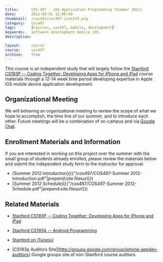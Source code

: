 ```yaml
---
title: 		COS 497 - iOS Application Programming (Summer 2012)
date: 		2012-05-01 12:00:00
thumbnail: 	/cos497/cos497-icon115.png
category: 	cos497
tags: 		[courses, cos497, mobile, development]
keywords: 	software development mobile iOS
description:

layout:		course
course: 	cos497
archive: 	true
---
```

This course is an independent study that will largely follow the
[Stanford CS193P -- Coding Together: Developing Apps for iPhone and
iPad][cs193p] course materials through a 12-14 week time period
developing expertise in Apple iOS mobile device application development.


##  Organizational Meeting
We will behaving an organizational meeting to review the scope of what
we hope to accomplish, the time line of our summer, and to introduce
each other. Future meetings will be a combination of on-campus and via
[Google Chat][gtalk].

## Enrollment Materials and Information
If you are interested in working on this project over the summer with
the small group of students already enrolled, please review the
materials below and submit the independent study form to the instructor
for approval.

* [Summer 2012 Introduction]({{"/cos497/COS497-Summer 2012-Introduction.pdf"|prepend:site.filesurl}})
* [Summer 2012 Schedule]({{"/cos497/COS497-Summer 2012-Schedule.pdf"|prepend:site.filesurl}})

## Related Materials

* [Stanford CS193P -- Coding Together: Developing Apps for iPhone and iPad][cs193p]
* [Stanford CS193A -- Android Programming][cs193a]
* [Stanford on iTunesU](http://itunes.stanford.edu/)
* [CS193p Auditors Site][http://groups.google.com/group/iphone-appdev-auditors] Google groups site of non-Stanford course auditors.

  [cs193p]: http://www.stanford.edu/class/cs193p/
  [cs193a]: http://www.stanford.edu/class/cs193a/
  [gtalk]: http://www.google.com/talk/

